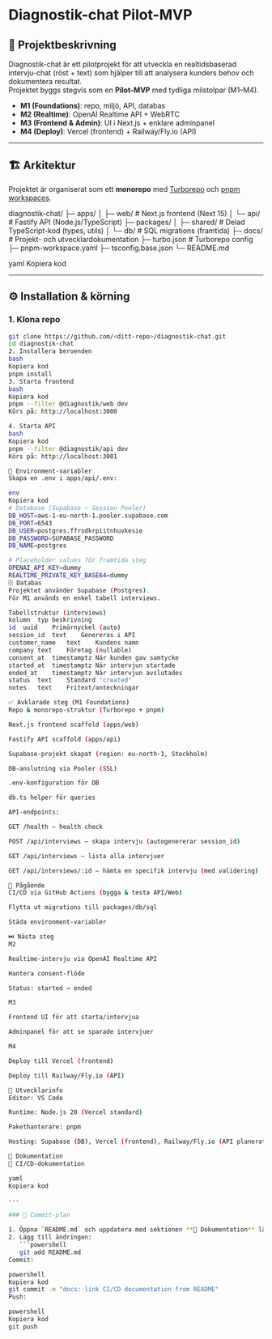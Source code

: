 # Diagnostik-chat Pilot-MVP

## 📌 Projektbeskrivning
Diagnostik-chat är ett pilotprojekt för att utveckla en realtidsbaserad intervju-chat (röst + text) som hjälper till att analysera kunders behov och dokumentera resultat.  
Projektet byggs stegvis som en **Pilot-MVP** med tydliga milstolpar (M1–M4).

- **M1 (Foundations)**: repo, miljö, API, databas  
- **M2 (Realtime)**: OpenAI Realtime API + WebRTC  
- **M3 (Frontend & Admin)**: UI i Next.js + enklare adminpanel  
- **M4 (Deploy)**: Vercel (frontend) + Railway/Fly.io (API)

---

## 🏗️ Arkitektur
Projektet är organiserat som ett **monorepo** med [Turborepo](https://turbo.build/) och [pnpm workspaces](https://pnpm.io/workspaces).

diagnostik-chat/
├─ apps/
│ ├─ web/ # Next.js frontend (Next 15)
│ └─ api/ # Fastify API (Node.js/TypeScript)
├─ packages/
│ ├─ shared/ # Delad TypeScript-kod (types, utils)
│ └─ db/ # SQL migrations (framtida)
├─ docs/ # Projekt- och utvecklardokumentation
├─ turbo.json # Turborepo config
├─ pnpm-workspace.yaml
├─ tsconfig.base.json
└─ README.md

yaml
Kopiera kod

---

## ⚙️ Installation & körning

### 1. Klona repo
```bash
git clone https://github.com/<ditt-repo>/diagnostik-chat.git
cd diagnostik-chat
2. Installera beroenden
bash
Kopiera kod
pnpm install
3. Starta frontend
bash
Kopiera kod
pnpm --filter @diagnostik/web dev
Körs på: http://localhost:3000

4. Starta API
bash
Kopiera kod
pnpm --filter @diagnostik/api dev
Körs på: http://localhost:3001

🔑 Environment-variabler
Skapa en .env i apps/api/.env:

env
Kopiera kod
# Database (Supabase – Session Pooler)
DB_HOST=aws-1-eu-north-1.pooler.supabase.com
DB_PORT=6543
DB_USER=postgres.ffrsdkrpiitnhuvkesie
DB_PASSWORD=SUPABASE_PASSWORD
DB_NAME=postgres

# Placeholder values för framtida steg
OPENAI_API_KEY=dummy
REALTIME_PRIVATE_KEY_BASE64=dummy
🗄️ Databas
Projektet använder Supabase (Postgres).
För M1 används en enkel tabell interviews.

Tabellstruktur (interviews)
kolumn	typ	beskrivning
id	uuid	Primärnyckel (auto)
session_id	text	Genereras i API
customer_name	text	Kundens namn
company	text	Företag (nullable)
consent_at	timestamptz	När kunden gav samtycke
started_at	timestamptz	När intervjun startade
ended_at	timestamptz	När intervjun avslutades
status	text	Standard "created"
notes	text	Fritext/anteckningar

✅ Avklarade steg (M1 Foundations)
Repo & monorepo-struktur (Turborepo + pnpm)

Next.js frontend scaffold (apps/web)

Fastify API scaffold (apps/api)

Supabase-projekt skapat (region: eu-north-1, Stockholm)

DB-anslutning via Pooler (SSL)

.env-konfiguration för DB

db.ts helper för queries

API-endpoints:

GET /health – health check

POST /api/interviews – skapa intervju (autogenererar session_id)

GET /api/interviews – lista alla intervjuer

GET /api/interviews/:id – hämta en specifik intervju (med validering)

🚧 Pågående
CI/CD via GitHub Actions (bygga & testa API/Web)

Flytta ut migrations till packages/db/sql

Städa environment-variabler

⏭️ Nästa steg
M2

Realtime-intervju via OpenAI Realtime API

Hantera consent-flöde

Status: started → ended

M3

Frontend UI för att starta/intervjua

Adminpanel för att se sparade intervjuer

M4

Deploy till Vercel (frontend)

Deploy till Railway/Fly.io (API)

👥 Utvecklarinfo
Editor: VS Code

Runtime: Node.js 20 (Vercel standard)

Pakethanterare: pnpm

Hosting: Supabase (DB), Vercel (frontend), Railway/Fly.io (API planerat)

🔗 Dokumentation
📘 CI/CD-dokumentation

yaml
Kopiera kod

---

### 📌 Commit-plan

1. Öppna `README.md` och uppdatera med sektionen **🔗 Dokumentation** längst ner.  
2. Lägg till ändringen:  
   ```powershell
   git add README.md
Commit:

powershell
Kopiera kod
git commit -m "docs: link CI/CD documentation from README"
Push:

powershell
Kopiera kod
git push
